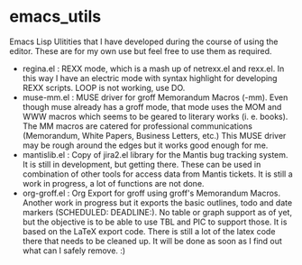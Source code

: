 emacs_utils
===========

Emacs Lisp Ulitities that I have developed during the course of using
the editor. These are for my own use but feel free to use them as
required.

- regina.el : REXX mode, which is a mash up of netrexx.el and
  rexx.el. In this way I have an electric mode with syntax highlight for
  developing REXX scripts. LOOP is not working, use DO. 
- muse-mm.el : MUSE driver for groff Memorandum Macros (-mm).  Even though
  muse already has a groff mode, that mode  uses the MOM and WWW macros
  which seems to be geared to literary works (i. e. books).
  The MM macros are catered for professional communications
  (Memorandum, White Papers, Business Letters, etc.)
  This MUSE driver may be rough around the edges but it works good enough for me.
- mantislib.el : Copy of jira2.el library for the Mantis bug tracking
  system.  It is still in development, but getting there. These can be 
  used in combination of other tools for access data from Mantis tickets. 
  It is still a work in progress, a lot of functions are not
  done. 
- org-groff.el : Org Export for groff using groff's Memorandum
  Macros. Another work in progress but it exports the basic outlines,
  todo  and date markers (SCHEDULED: DEADLINE:). 
  No table or graph support as of yet, but the objective is to be
  able to use TBL and PIC to support those.  It is based on
  the LaTeX export code.  There is still a lot of the latex code
  there that needs to be cleaned up. It will be done  as soon as I find
  out what can I safely remove. :)
  
 
